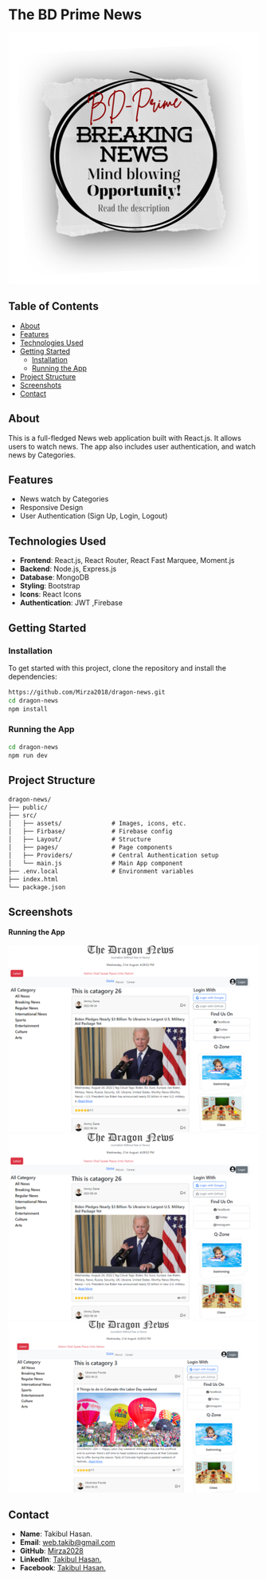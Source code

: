 # **The BD Prime News**

![Logo](/public/news.png) 



## **Table of Contents**

- [About](#about)
- [Features](#features)
- [Technologies Used](#technologies-used)
- [Getting Started](#getting-started)
  - [Installation](#installation)
  - [Running the App](#running-the-app)
- [Project Structure](#project-structure)
- [Screenshots](#screenshots)
- [Contact](#contact)

## **About**

This is a full-fledged News web application built with React.js. It allows users to watch news. The app also includes user authentication, and watch news by Categories.

## **Features**

- News watch by Categories
- Responsive Design
- User Authentication (Sign Up, Login, Logout)


## **Technologies Used**

- **Frontend**: React.js, React Router, React Fast Marquee, Moment.js
- **Backend**: Node.js, Express.js 
- **Database**: MongoDB 
- **Styling**: Bootstrap
- **Icons**: React Icons
- **Authentication**: JWT ,Firebase

## **Getting Started**

### **Installation**

To get started with this project, clone the repository and install the dependencies:

```bash
https://github.com/Mirza2018/dragon-news.git
cd dragon-news
npm install
```

### **Running the App**
```bash
cd dragon-news
npm run dev
```

## **Project Structure**

```plaintext
dragon-news/
├── public/
├── src/
│   ├── assets/              # Images, icons, etc.
│   ├── Firbase/             # Firebase config
│   ├── Layout/              # Structure
│   ├── pages/               # Page components 
│   ├── Providers/           # Central Authentication setup
│   └── main.js              # Main App component
├── .env.local               # Environment variables
├── index.html         
└── package.json
```



## **Screenshots**

#### **Running the App**
![Home Page 1](/public/h1.png) 
![Home Page 2](/public/h2.png) 
![Home Page 3](/public/h3.png) 







## **Contact**





- **Name**: Takibul Hasan.
- **Email**: [web.takib@gmail.com](https://mail.google.com/mail/u/0/?fs=1&to=web.takib@gmail.com&tf=cm)
- **GitHub**: [Mirza2028](https://github.com/Mirza2018)
- **LinkedIn**: [Takibul Hasan.](https://www.linkedin.com/in/takibul-hasan-619389242/)
- **Facebook**: [Takibul Hasan.](https://www.facebook.com/takibul.hassan.56)
